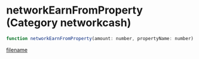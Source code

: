 # networkEarnFromProperty (Category networkcash)

```js
function networkEarnFromProperty(amount: number, propertyName: number): void
```

[filename](networkEarnFromProperty_m.md ':include')